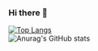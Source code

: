 ### Hi there 👋

[![Top Langs](https://github-readme-stats.vercel.app/api/top-langs/?username=sherzed&layout=compact)](https://github.com/anuraghazra/github-readme-stats) <br/>
![Anurag's GitHub stats](https://github-readme-stats.vercel.app/api?username=sherzed&show_icons=true&theme=radical)
